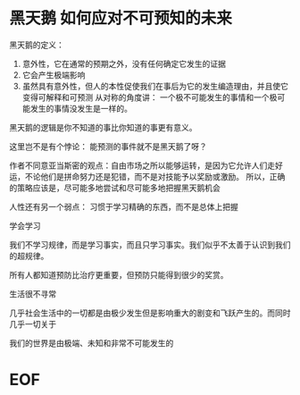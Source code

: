 # 黑天鹅 如何应对不可预知的未来


黑天鹅的定义：
1. 意外性，它在通常的预期之外，没有任何确定它发生的证据
2. 它会产生极端影响
3. 虽然具有意外性，但人的本性促使我们在事后为它的发生编造理由，并且使它变得可解释和可预测
从对称的角度讲：
一个极不可能发生的事情和一个极可能发生的事情没发生是一样的。

黑天鹅的逻辑是你不知道的事比你知道的事更有意义。

这里岂不是有个悖论： 能预测的事件就不是黑天鹅了呀？

作者不同意亚当斯密的观点：自由市场之所以能够运转，是因为它允许人们走好运，不论他们是拼命努力还是犯错，而不是对技能予以奖励或激励。
所以，正确的策略应该是，尽可能多地尝试和尽可能多地把握黑天鹅机会

人性还有另一个弱点： 习惯于学习精确的东西，而不是总体上把握

学会学习

我们不学习规律，而是学习事实，而且只学习事实。我们似乎不太善于认识到我们的超规律。

所有人都知道预防比治疗更重要，但预防只能得到很少的奖赏。

生活很不寻常

几乎社会生活中的一切都是由极少发生但是影响重大的剧变和飞跃产生的。而同时几乎一切关于

我们的世界是由极端、未知和非常不可能发生的




# EOF